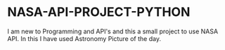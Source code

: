 # NASA-API-PROJECT-PYTHON
I am new to Programming and API's and this a small project to use NASA API. In this I have used Astronomy Picture of the day.
